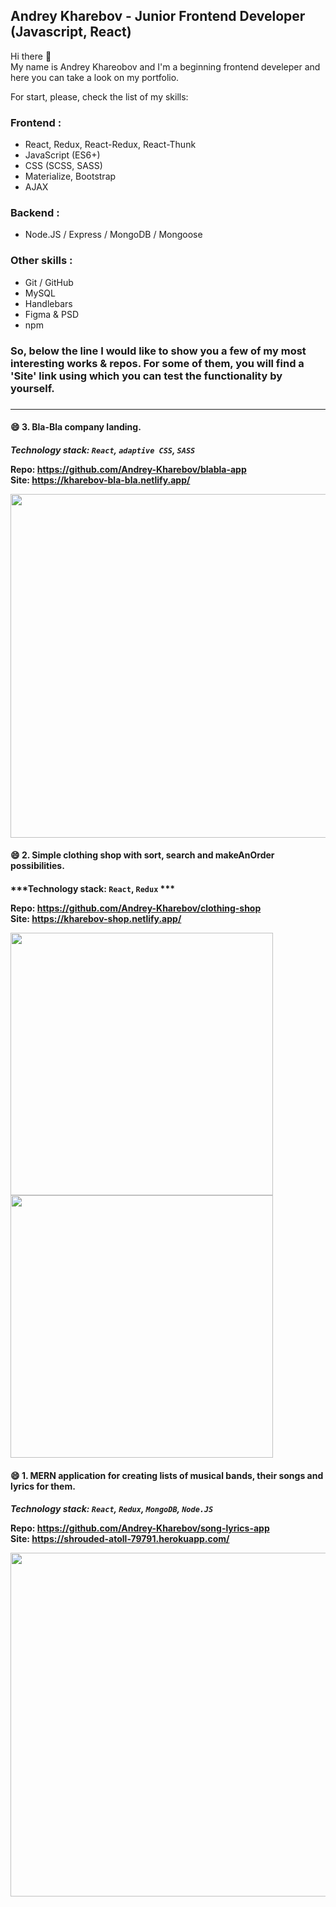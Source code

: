 <h2>Andrey Kharebov - Junior Frontend Developer (Javascript, React)</h2>

<p>Hi there 👋 </br>
My name is Andrey Khareobov and I'm a beginning frontend develeper and here you can take a look on my portfolio.</p>

For start, please, check the list of my skills: </br>

### Frontend :
<ul>
    <li>React, Redux, React-Redux, React-Thunk</li>     
    <li>JavaScript (ES6+)</li>
    <li>CSS (SCSS, SASS)</li>
    <li>Materialize, Bootstrap</li>
    <li>AJAX</li>
</ul>  

### Backend :
<ul>
    <li>Node.JS / Express / MongoDB / Mongoose</li>     
</ul> 

### Other skills :
<ul>
    <li>Git / GitHub</li>     
    <li>MySQL</li>
    <li>Handlebars</li>
    <li>Figma & PSD</li>
    <li>npm</li>
</ul>  

<h3>So, below the line I would like to show you a few of my most interesting works & repos. For some of them, you will find a 'Site' link using which you can test the functionality by yourself.<h3>
<hr/>

<h4>😄 3. Bla-Bla company landing.<h4>
    
***Technology stack: `React`, `adaptive CSS`, `SASS`***

    
Repo: https://github.com/Andrey-Kharebov/blabla-app <br/>
Site: https://kharebov-bla-bla.netlify.app/

<img src="https://github.com/Andrey-Kharebov/blabla-app/blob/master/public/Bla-bla(st).gif" width=550>
    
    
<h4>😄 2. Simple clothing shop with sort, search and makeAnOrder possibilities.<h4>
    
***Technology stack: `React`, `Redux` ***

    
Repo: https://github.com/Andrey-Kharebov/clothing-shop <br/>
Site: https://kharebov-shop.netlify.app/

<img src="https://github.com/Andrey-Kharebov/clothing-shop/blob/main/public/Clothing-shop(high).1.gif" width=420> <img src="https://github.com/Andrey-Kharebov/clothing-shop/blob/main/public/Clothing-shop(high).2.gif" width=420>

<h4>😄 1. MERN application for creating lists of musical bands, their songs and lyrics for them.<h4>
    
***Technology stack: `React`, `Redux`, `MongoDB`, `Node.JS`***

    
Repo: https://github.com/Andrey-Kharebov/song-lyrics-app <br/>
Site: https://shrouded-atoll-79791.herokuapp.com/

<img src="https://github.com/Andrey-Kharebov/Andrey-Kharebov/blob/main/Song-lyrics-app(high).gif" width=550>






<!--
**Andrey-Kharebov/Andrey-Kharebov** is a ✨ _special_ ✨ repository because its `README.md` (this file) appears on your GitHub profile.

Here are some ideas to get you started:

- 🔭 I’m currently working on ...
- 🌱 I’m currently learning ...
- 👯 I’m looking to collaborate on ...
- 🤔 I’m looking for help with ...
- 💬 Ask me about ...
- 📫 How to reach me: ...
- 😄 Pronouns: ...
- ⚡ Fun fact: ...
-->
